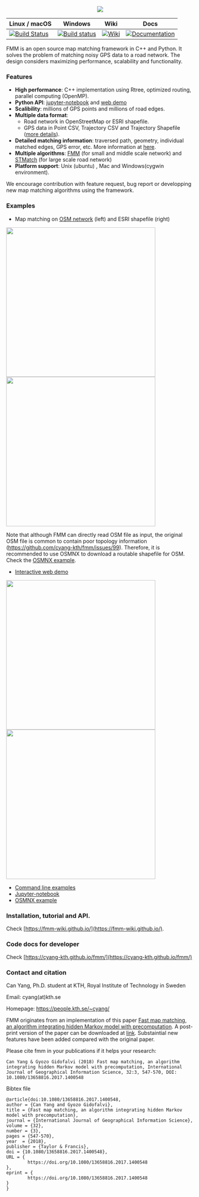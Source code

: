 <div align="center">
  <img src="img/fmm_social.jpg">
</div>

| Linux / macOS | Windows | Wiki          | Docs        |
| ------------- | ------- | ------------- | ----------- |
| [![Build Status](https://travis-ci.org/cyang-kth/fmm.svg?branch=master)](https://travis-ci.org/github/cyang-kth/fmm) | [![Build status](https://ci.appveyor.com/api/projects/status/8qee5c8iay75j1am?svg=true)](https://ci.appveyor.com/project/cyang-kth/fmm) | [![Wiki](https://img.shields.io/badge/wiki-website-blue.svg)](https://fmm-wiki.github.io/) | [![Documentation](https://img.shields.io/badge/docs-doxygen-blue.svg)](https://cyang-kth.github.io/fmm/) |


FMM is an open source map matching framework in C++ and Python. It solves the problem of matching noisy GPS data to a road network. The design considers maximizing performance, scalability and functionality.

### Features

- **High performance**: C++ implementation using Rtree, optimized routing, parallel computing (OpenMP).
- **Python API**: [jupyter-notebook](example/notebook) and [web demo](example/web_demo)
- **Scalibility**: millions of GPS points and millions of road edges.  
- **Multiple data format**:
  - Road network in OpenStreetMap or ESRI shapefile.
  - GPS data in Point CSV, Trajectory CSV and Trajectory Shapefile ([more details](https://fmm-wiki.github.io/docs/documentation/input/#gps-data)).
- **Detailed matching information**: traversed path, geometry, individual matched edges, GPS error, etc. More information at [here](https://fmm-wiki.github.io/docs/documentation/output/).
- **Multiple algorithms**: [FMM](http://www.tandfonline.com/doi/full/10.1080/13658816.2017.1400548) (for small and middle scale network) and [STMatch](https://dl.acm.org/doi/abs/10.1145/1653771.1653820) (for large scale road network)
- **Platform support**: Unix (ubuntu) , Mac and Windows(cygwin environment).

We encourage contribution with feature request, bug report or developping new map matching algorithms using the framework.

### Examples

- Map matching on [OSM network](example/osm_example) (left) and ESRI shapefile (right)

<img src="example/osm_example/result.png" width="400"/><img src="img/shp_example.png" width="400"/>

Note that although FMM can directly read OSM file as input, the original OSM file is common to contain poor topology information (https://github.com/cyang-kth/fmm/issues/99). Therefore, it is recommended to use OSMNX to download a routable shapefile for OSM. Check the [OSMNX example](example/osmnx_example). 

- [Interactive web demo](example/web_demo)

<img src="img/demo3.gif" width="400"/> <img src="img/demo4.gif" width="400"/>

- [Command line examples](example/command_line_example)
- [Jupyter-notebook](example/notebook)
- [OSMNX example](example/osmnx_example)

### Installation, tutorial and API.

Check [https://fmm-wiki.github.io/](https://fmm-wiki.github.io/).

### Code docs for developer

Check [https://cyang-kth.github.io/fmm/](https://cyang-kth.github.io/fmm/)

### Contact and citation

Can Yang, Ph.D. student at KTH, Royal Institute of Technology in Sweden

Email: cyang(at)kth.se

Homepage: https://people.kth.se/~cyang/

FMM originates from an implementation of this paper [Fast map matching, an algorithm integrating hidden Markov model with precomputation](http://www.tandfonline.com/doi/full/10.1080/13658816.2017.1400548). A post-print version of the paper can be downloaded at [link](https://people.kth.se/~cyang/bib/fmm.pdf). Substaintial new features have been added compared with the original paper.  

Please cite fmm in your publications if it helps your research:

    Can Yang & Gyozo Gidofalvi (2018) Fast map matching, an algorithm
    integrating hidden Markov model with precomputation, International Journal of Geographical Information Science, 32:3, 547-570, DOI: 10.1080/13658816.2017.1400548

Bibtex file

    @article{doi:10.1080/13658816.2017.1400548,
    author = {Can Yang and Gyozo Gidofalvi},
    title = {Fast map matching, an algorithm integrating hidden Markov model with precomputation},
    journal = {International Journal of Geographical Information Science},
    volume = {32},
    number = {3},
    pages = {547-570},
    year  = {2018},
    publisher = {Taylor & Francis},
    doi = {10.1080/13658816.2017.1400548},
    URL = {
            https://doi.org/10.1080/13658816.2017.1400548
    },
    eprint = {
            https://doi.org/10.1080/13658816.2017.1400548   
    }
    }
